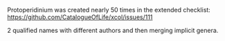 Protoperidinium was created nearly 50 times in the extended checklist:
https://github.com/CatalogueOfLife/xcol/issues/111

2 qualified names with different authors and then merging implicit genera.